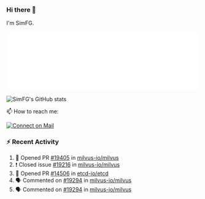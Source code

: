 ### Hi there 👋

I'm SimFG.

![Metrics](/metrics.plugin.followup.user.svg)

![SimFG's GitHub stats](https://github-readme-stats.vercel.app/api?username=SimFG&show_icons=true&theme=radical&count_private=true)

📫 How to reach me:

[![Connect on Mail](https://img.shields.io/badge/Ask%20me-anything-1abc9c.svg)](mailto:1142838399@qq.com)

### :zap: Recent Activity

<!--START_SECTION:activity-->
1. 💪 Opened PR [#19405](https://github.com/milvus-io/milvus/pull/19405) in [milvus-io/milvus](https://github.com/milvus-io/milvus)
2. ❗️ Closed issue [#19216](https://github.com/milvus-io/milvus/issues/19216) in [milvus-io/milvus](https://github.com/milvus-io/milvus)
3. 💪 Opened PR [#14506](https://github.com/etcd-io/etcd/pull/14506) in [etcd-io/etcd](https://github.com/etcd-io/etcd)
4. 🗣 Commented on [#19294](https://github.com/milvus-io/milvus/issues/19294) in [milvus-io/milvus](https://github.com/milvus-io/milvus)
5. 🗣 Commented on [#19294](https://github.com/milvus-io/milvus/issues/19294) in [milvus-io/milvus](https://github.com/milvus-io/milvus)
<!--END_SECTION:activity-->

